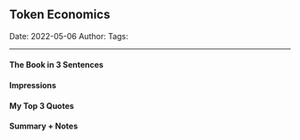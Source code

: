 
## Token Economics

Date: 2022-05-06
Author:
Tags:

---

#### The Book in 3 Sentences

#### Impressions

#### My Top 3 Quotes

#### Summary + Notes
